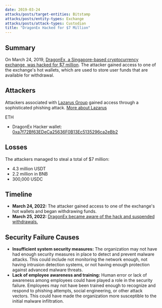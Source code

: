 ```yaml
---
date: 2019-03-24
attacks/posts/target-entities: Bitstamp
attacks/posts/entity-types: Exchange
attacks/posts/attack-types: Custodian
title: "DragonEx Hacked for $7 Million"
---
```


## Summary

On March 24, 2019, [DragonEx, a Singapore-based cryptocurrency exchange, was hacked for $7 million](https://www.coindesk.com/markets/2019/03/26/singapore-based-crypto-exchange-dragonex-has-been-hacked/). The attacker gained access to one of the exchange's hot wallets, which are used to store user funds that are available for withdrawal.

## Attackers

Attackers associated with [Lazarus Group](https://bitcoinmagazine.com/culture/lazarus-hacker-group-continues-target-crypto-using-faked-trading-software) gained access through a sophisticated phishing attack. [More about Lazarus](https://go.chainalysis.com/rs/503-FAP-074/images/2020-Crypto-Crime-Report.pdf)

ETH 
- DragonEx Hacker wallet: [0xa7f72Bf63EDeCa25636F0B13Ec5135296ca2eBb2](https://etherscan.io/address/0xa7f72Bf63EDeCa25636F0B13Ec5135296ca2eBb2)

## Losses

The attackers managed to steal a total of $7 million:
- 4.3 million USDT
- 2.2 million in BNB
- 300,000 USDC 

## Timeline

- **March 24, 2022:** The attacker gained access to one of the exchange's hot wallets and began withdrawing funds.
- **March 25, 2022:** [DragonEx became aware of the hack and suspended withdrawals.](https://t.me/DragonEx_EN/50126)

## Security Failure Causes

- **Insufficient system security measures:** The organization may not have had enough security measures in place to detect and prevent malware attacks. This could include not monitoring the network enough, not having intrusion detection systems, or not having enough protection against advanced malware threats.
- **Lack of employee awareness and training:** Human error or lack of awareness among employees could have played a role in the security failure. Employees may not have been trained enough to recognize and respond to phishing attempts, social engineering, or other attack vectors. This could have made the organization more susceptible to the initial malware infiltration.
